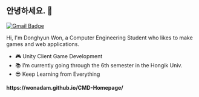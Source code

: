 ## 안녕하세요. 👋
[![Gmail Badge](https://img.shields.io/badge/-Gmail-c14438?style=flat-square&logo=Gmail&logoColor=white&link=mailto:contato.weltonf@gmail.com)](mailto:ehdgus5500@gmail.com)

Hi, I'm Donghyun Won, a Computer Engineering Student who likes to make games and web applications.

- :video_game: Unity Client Game Development
- :books: I’m currently going through the 6th semester in the Hongik Univ.
- :sunglasses: Keep Learning from Everything


<h4>https://wonadam.github.io/CMD-Homepage/</h4>
